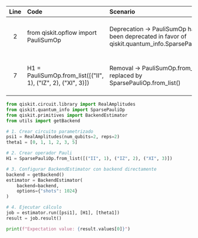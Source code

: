 | Line | Code | Scenario | Reference | Artifact | Refactoring |
| :--: | :--- | :------- | :-------: | :------- | :---------- |
| 2 | from qiskit.opflow import PauliSumOp | Deprecation -> PauliSumOp has been deprecated in favor of qiskit.quantum_info.SparsePauliOp | qrn_notax_ddbb--e2fe3d54-446a-4497-9390-6ccf283258aa | qiskit.opflow.PauliSumOp | from qiskit.quantum_info import SparsePauliOp |
| 7 | H1 = PauliSumOp.from_list([("II", 1), ("IZ", 2), ("XI", 3)]) | Removal -> PauliSumOp.from_list() replaced by SparsePauliOp.from_list() | qrn_notax_ddbb--3eadae94-ab67-4bd1-80f7-5e3cb8f8325f | PauliSumOp.from_list | H1 = SparsePauliOp.from_list([("II", 1), ("IZ", 2), ("XI", 3)]) |

```python
from qiskit.circuit.library import RealAmplitudes
from qiskit.quantum_info import SparsePauliOp
from qiskit.primitives import BackendEstimator
from utils import getBackend

# 1. Crear circuito parametrizado
psi1 = RealAmplitudes(num_qubits=2, reps=2)
theta1 = [0, 1, 1, 2, 3, 5]

# 2. Crear operador Pauli
H1 = SparsePauliOp.from_list([("II", 1), ("IZ", 2), ("XI", 3)])

# 3. Configurar BackendEstimator con backend directamente
backend = getBackend()
estimator = BackendEstimator(
    backend=backend,
    options={"shots": 1024}
)

# 4. Ejecutar cálculo
job = estimator.run([psi1], [H1], [theta1])
result = job.result()

print(f"Expectation value: {result.values[0]}")
```